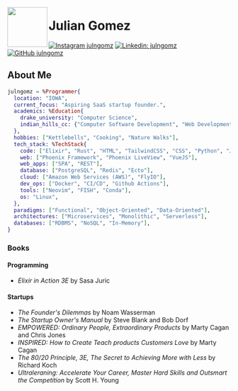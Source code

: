 <img align='left' src="https://media3.giphy.com/media/v1.Y2lkPTc5MGI3NjExaDN3OTc4eWRkdWdyaDZhdDFtajY2b3lhY3E3ZWt6dTl2Y2lhYm9wOSZlcD12MV9pbnRlcm5hbF9naWZfYnlfaWQmY3Q9Zw/3oEduQ3ily6GZYbMsM/giphy.webp" width="90" /><h1>Julian Gomez</h1>

[![Instagram julngomz](https://img.shields.io/badge/Instagram-E4405F?style=flat-square&logo=instagram&logoColor=white)](https://instagram.com/julngomz)
[![Linkedin: julngomz](https://img.shields.io/badge/-julngomz-blue?style=flat-square&logo=Linkedin&logoColor=white&link=https://www.linkedin.com/in/julngomz/)](https://www.linkedin.com/in/julngomz/)
[![GitHub julngomz](https://img.shields.io/github/followers/julngomz?label=follow&style=social)](https://github.com/julngomz)


## About Me

```elixir
julngomz = %Programmer{
  location: "IOWA",
  current_focus: "Aspiring SaaS startup founder.",
  academics: %Education{
    drake_university: "Computer Science",
    indian_hills_cc: {"Computer Software Development", "Web Development"},
  },
  hobbies: ["Kettlebells", "Cooking", "Nature Walks"],
  tech_stack: %TechStack{
    code: ["Elixir", "Rust", "HTML", "TailwindCSS", "CSS", "Python", "JavaScript"],
    web: ["Phoenix Framework", "Phoenix LiveView", "VueJS"],
    web_apps: ["SPA", "REST"],
    database: ["PostgreSQL", "Redis", "Ecto"],
    cloud: ["Amazon Web Services (AWS)", "FlyIO"],
    dev_ops: ["Docker", "CI/CD", "Github Actions"],
    tools: ["Neovim", "FISH", "Conda"],
    os: "Linux",
  },
  paradigms: ["Functional", "Object-Oriented", "Data-Oriented"],
  architectures: ["Microservices", "Monolithic", "Serverless"],
  databases: ["RDBMS", "NoSQL", "In-Memory"],
}
```

### Books

#### Programming

- _Elixir in Action 3E_ by Sasa Juric

#### Startups

- _The Founder's Dilemmas_ by Noam Wasserman
- _The Startup Owner's Manual_ by Steve Blank and Bob Dorf
- _EMPOWERED: Ordinary People, Extraordinary Products_ by Marty Cagan and Chris Jones
- _INSPIRED: How to Create Teach products Customers Love_ by Marty Cagan
- _The 80/20 Principle, 3E, The Secret to Achieving More with Less_ by Richard Koch
- _Ultraleraning: Accelerate Your Career, Master Hard Skills and Outsmart the Competition_ by Scott H. Young
